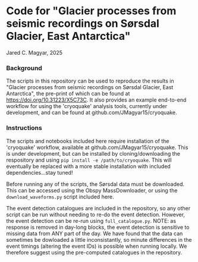 # Code for "Glacier processes from seismic recordings on Sørsdal Glacier, East Antarctica"
Jared C. Magyar, 2025

### Background

The scripts in this repository can be used to reproduce the results in "Glacier processes from seismic recordings on Sørsdal Glacier, East Antarctica", the pre-print of which can be found at https://doi.org/10.31223/X5C73C. It also provides an example end-to-end workflow for using the 'cryoquake' analysis tools, currently under development, and can be found at github.com/JMagyar15/cryoquake.

### Instructions

The scripts and notebooks included here require installation of the 'cryoquake' workflow, available at github.com/JMagyar15/cryoquake. This is under development, but can be installed by cloning/downloading the respository and using ``pip install -e /path/to/cryoquake``. This will eventually be replaced with a more stable installation with included dependencies...stay tuned!

Before running any of the scripts, the Sørsdal data must be downloaded. This can be accessed using the Obspy MassDownloader, or using the ``download_waveforms.py`` script included here. 

The event detection catalogues are included in the repository, so any other script can be run without needing to re-do the event detection. However, the event detection can be re-run using ``full_catalogue.py``. NOTE: as response is removed in day-long blocks, the event detection is sensitive to missing data from ANY part of the day. We have found that the data can sometimes be dowloaded a little inconsistantly, so minute differences in the event timings (altering the event IDs) is possible when running locally. We therefore suggest using the pre-computed catalogues in the repository.


